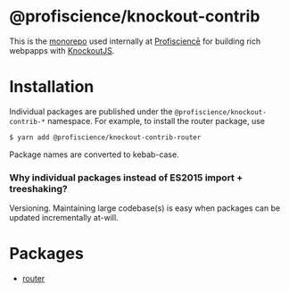 # @profiscience/knockout-contrib

This is the [monorepo](https://github.com/babel/babel/blob/master/doc/design/monorepo.md) used internally at [Profisciencē](https://profiscience.com) for building rich webpapps with [KnockoutJS](https://knockoutjs.com).

# Installation
Individual packages are published under the `@profiscience/knockout-contrib-*` namespace. For example, to install the router package, use

```bash
$ yarn add @profiscience/knockout-contrib-router
```

Package names are converted to kebab-case.

### Why individual packages instead of ES2015 import + treeshaking?

Versioning. Maintaining large codebase(s) is easy when packages can be updated incrementally at-will.

# Packages
- [router](./packages/router)